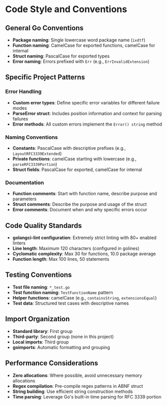 # Code Style and Conventions

## General Go Conventions
- **Package naming**: Single lowercase word package name (`ixdtf`)
- **Function naming**: CamelCase for exported functions, camelCase for internal
- **Struct naming**: PascalCase for exported types
- **Error naming**: Errors prefixed with `Err` (e.g., `ErrInvalidExtension`)

## Specific Project Patterns

### Error Handling
- **Custom error types**: Define specific error variables for different failure modes
- **ParseError struct**: Includes position information and context for parsing failures
- **Error methods**: All custom errors implement the `Error() string` method

### Naming Conventions
- **Constants**: PascalCase with descriptive prefixes (e.g., `LayoutRFC3339Extended`)
- **Private functions**: camelCase starting with lowercase (e.g., `parseRFC3339Portion`)
- **Struct fields**: PascalCase for exported, camelCase for internal

### Documentation
- **Function comments**: Start with function name, describe purpose and parameters
- **Struct comments**: Describe the purpose and usage of the struct
- **Error comments**: Document when and why specific errors occur

## Code Quality Standards
- **golangci-lint configuration**: Extremely strict linting with 80+ enabled linters
- **Line length**: Maximum 120 characters (configured in golines)
- **Cyclomatic complexity**: Max 30 for functions, 10.0 package average
- **Function length**: Max 100 lines, 50 statements

## Testing Conventions
- **Test file naming**: `*_test.go`
- **Test function naming**: `TestFunctionName` pattern
- **Helper functions**: camelCase (e.g., `containsString`, `extensionsEqual`)
- **Test data**: Structured test cases with descriptive names

## Import Organization
- **Standard library**: First group
- **Third-party**: Second group (none in this project)
- **Local imports**: Third group
- **goimports**: Automatic formatting and grouping

## Performance Considerations
- **Zero allocations**: Where possible, avoid unnecessary memory allocations
- **Regex compilation**: Pre-compile regex patterns in ABNF struct
- **String building**: Use efficient string construction methods
- **Time parsing**: Leverage Go's built-in time parsing for RFC 3339 portion